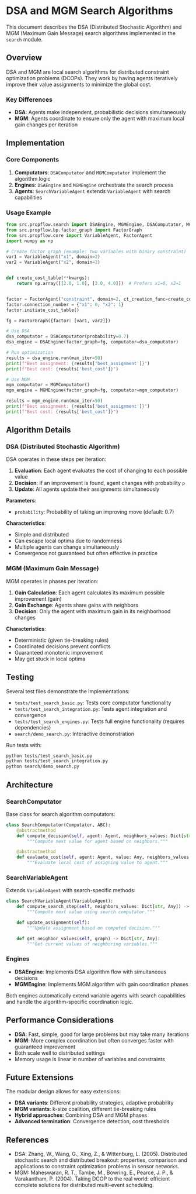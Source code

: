 # DSA and MGM Search Algorithms

This document describes the DSA (Distributed Stochastic Algorithm) and MGM (Maximum Gain Message) search algorithms implemented in the `search` module.

## Overview

DSA and MGM are local search algorithms for distributed constraint optimization problems (DCOPs). They work by having agents iteratively improve their value assignments to minimize the global cost.

### Key Differences

- **DSA**: Agents make independent, probabilistic decisions simultaneously
- **MGM**: Agents coordinate to ensure only the agent with maximum local gain changes per iteration

## Implementation

### Core Components

1. **Computators**: `DSAComputator` and `MGMComputator` implement the algorithm logic
2. **Engines**: `DSAEngine` and `MGMEngine` orchestrate the search process
3. **Agents**: `SearchVariableAgent` extends `VariableAgent` with search capabilities

### Usage Example

```python
from src.propflow.search import DSAEngine, MGMEngine, DSAComputator, MGMComputator
from src.propflow.bp.factor_graph import FactorGraph
from src.propflow.core import VariableAgent, FactorAgent
import numpy as np

# Create factor graph (example: two variables with binary constraint)
var1 = VariableAgent("x1", domain=2)
var2 = VariableAgent("x2", domain=2)


def create_cost_table(**kwargs):
    return np.array([[2.0, 1.0], [3.0, 4.0]])  # Prefers x1=0, x2=1


factor = FactorAgent("constraint", domain=2, ct_creation_func=create_cost_table)
factor.connection_number = {"x1": 0, "x2": 1}
factor.initiate_cost_table()

fg = FactorGraph({factor: [var1, var2]})

# Use DSA
dsa_computator = DSAComputator(probability=0.7)
dsa_engine = DSAEngine(factor_graph=fg, computator=dsa_computator)

# Run optimization
results = dsa_engine.run(max_iter=50)
print(f"Best assignment: {results['best_assignment']}")
print(f"Best cost: {results['best_cost']}")

# Use MGM
mgm_computator = MGMComputator()
mgm_engine = MGMEngine(factor_graph=fg, computator=mgm_computator)

results = mgm_engine.run(max_iter=50)
print(f"Best assignment: {results['best_assignment']}")
print(f"Best cost: {results['best_cost']}")
```

## Algorithm Details

### DSA (Distributed Stochastic Algorithm)

DSA operates in these steps per iteration:

1. **Evaluation**: Each agent evaluates the cost of changing to each possible value
2. **Decision**: If an improvement is found, agent changes with probability `p`
3. **Update**: All agents update their assignments simultaneously

**Parameters**:
- `probability`: Probability of taking an improving move (default: 0.7)

**Characteristics**:
- Simple and distributed
- Can escape local optima due to randomness
- Multiple agents can change simultaneously
- Convergence not guaranteed but often effective in practice

### MGM (Maximum Gain Message)

MGM operates in phases per iteration:

1. **Gain Calculation**: Each agent calculates its maximum possible improvement (gain)
2. **Gain Exchange**: Agents share gains with neighbors
3. **Decision**: Only the agent with maximum gain in its neighborhood changes

**Characteristics**:
- Deterministic (given tie-breaking rules)
- Coordinated decisions prevent conflicts
- Guaranteed monotonic improvement
- May get stuck in local optima

## Testing

Several test files demonstrate the implementations:

- `tests/test_search_basic.py`: Tests core computator functionality
- `tests/test_search_integration.py`: Tests agent integration and convergence
- `tests/test_search_engines.py`: Tests full engine functionality (requires dependencies)
- `search/demo_search.py`: Interactive demonstration

Run tests with:
```bash
python tests/test_search_basic.py
python tests/test_search_integration.py
python search/demo_search.py
```

## Architecture

### SearchComputator

Base class for search algorithm computators:

```python
class SearchComputator(Computator, ABC):
    @abstractmethod
    def compute_decision(self, agent: Agent, neighbors_values: Dict[str, Any]) -> Any:
        """Compute next value for agent based on neighbors."""

    @abstractmethod
    def evaluate_cost(self, agent: Agent, value: Any, neighbors_values: Dict[str, Any]) -> float:
        """Evaluate local cost of assigning value to agent."""
```

### SearchVariableAgent

Extends `VariableAgent` with search-specific methods:

```python
class SearchVariableAgent(VariableAgent):
    def compute_search_step(self, neighbors_values: Dict[str, Any]) -> Any:
        """Compute next value using search computator."""

    def update_assignment(self):
        """Update assignment based on computed decision."""

    def get_neighbor_values(self, graph) -> Dict[str, Any]:
        """Get current values of neighboring variables."""
```

### Engines

- **DSAEngine**: Implements DSA algorithm flow with simultaneous decisions
- **MGMEngine**: Implements MGM algorithm with gain coordination phases

Both engines automatically extend variable agents with search capabilities and handle the algorithm-specific coordination logic.

## Performance Considerations

- **DSA**: Fast, simple, good for large problems but may take many iterations
- **MGM**: More complex coordination but often converges faster with guaranteed improvement
- Both scale well to distributed settings
- Memory usage is linear in number of variables and constraints

## Future Extensions

The modular design allows for easy extensions:

- **DSA variants**: Different probability strategies, adaptive probability
- **MGM variants**: k-size coalition, different tie-breaking rules
- **Hybrid approaches**: Combining DSA and MGM phases
- **Advanced termination**: Convergence detection, cost thresholds

## References

- DSA: Zhang, W., Wang, G., Xing, Z., & Wittenburg, L. (2005). Distributed stochastic search and distributed breakout: properties, comparison and applications to constraint optimization problems in sensor networks.
- MGM: Maheswaran, R. T., Tambe, M., Bowring, E., Pearce, J. P., & Varakantham, P. (2004). Taking DCOP to the real world: efficient complete solutions for distributed multi-event scheduling.
